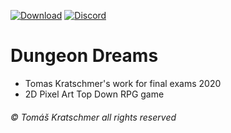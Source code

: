 [![Download](https://img.shields.io/badge/Download-Windows-orange)](https://quaky.itch.io/dungeon-dreams)
[![Discord](https://img.shields.io/discord/696370255592685599?color=green&label=Discord)](https://discord.gg/4pHE55e)
# Dungeon Dreams
* Tomas Kratschmer's work for final exams 2020
* 2D Pixel Art Top Down RPG game
###### © Tomáš Kratschmer all rights reserved
